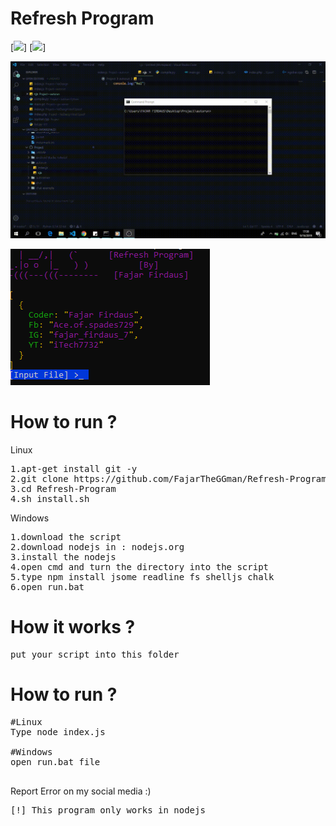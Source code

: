# Refresh Program

[![](https://img.shields.io/badge/Version-1.0-green)] [![](https://img.shields.io/badge/Copyright-2019-green)]

![](https://github.com/FajarTheGGman/Refresh-Program/blob/master/.media/ss.gif)

![](https://github.com/FajarTheGGman/Refresh-Program/blob/master/.media/ss.png)

# How to run ?

<P>Linux</p>
<pre>
1.apt-get install git -y
2.git clone https://github.com/FajarTheGGman/Refresh-Program
3.cd Refresh-Program
4.sh install.sh
</pre>

<p>Windows</p>
<pre>
1.download the script
2.download nodejs in : nodejs.org
3.install the nodejs
4.open cmd and turn the directory into the script
5.type npm install jsome readline fs shelljs chalk
6.open run.bat
</pre>

# How it works ? 

<pre>
put your script into this folder
</pre>

# How to run ?

<pre>
#Linux
Type node index.js

#Windows
open run.bat file

</pre>

</pre>
Report Error on my social media :)
</pre>

<pre>
[!] This program only works in nodejs 
</pre>
